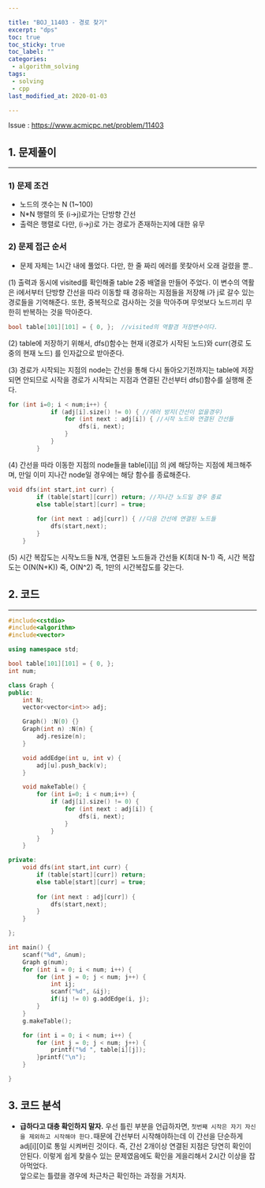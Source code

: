 ```yaml
---

title: "BOJ_11403 - 경로 찾기"  
excerpt: "dps"  
toc: true  
toc_sticky: true  
toc_label: ""  
categories:  
 - algorithm_solving  
tags:  
 - solving  
 - cpp  
last_modified_at: 2020-01-03

---
```


Issue : <https://www.acmicpc.net/problem/11403>

## 1. 문제풀이  

- - -

### 1) 문제 조건

- 노드의 갯수는 N (1~100)  
- N*N 행렬의 뜻 (i->j)로가는 단방향 간선  
- 출력은 행렬로 다만, (i->j)로 가는 경로가 존재하는지에 대한 유무  

### 2) 문제 접근 순서

- 문제 자체는 1시간 내에 풀었다. 다만, 한 줄 짜리 에러를 못찾아서 오래 걸렸을 뿐..  

(1) 출력과 동시에 visited를 확인해줄 table 2중 배열을 만들어 주었다. 이 변수의 역활은 i에서부터 단방향 간선을 따라 이동할 때 경유하는 지점들을 저장해 i가 j로 갈수 있는 경로들을 기억해준다. 또한, 중복적으로 검사하는 것을 막아주며 무엇보다 노드끼리 무한히 반복하는 것을 막아준다.

```cpp
bool table[101][101] = { 0, };  //visited의 역활겸 저장변수이다.
```

(2) table에 저장하기 위해서, dfs()함수는 현재 i(경로가 시작된 노드)와 curr(경로 도중의 현재 노드) 를 인자값으로 받아준다.  

(3) 경로가 시작되는 지점의 node는 간선을 통해 다시 돌아오기전까지는 table에 저장되면 안되므로 시작을 경로가 시작되는 지점과 연결된 간선부터 dfs()함수를 실행해 준다.  

```cpp
for (int i=0; i < num;i++) {
			if (adj[i].size() != 0) { //에러 방지(간선이 없을경우)
				for (int next : adj[i]) { //시작 노드와 연결된 간선들
					dfs(i, next);
				}
			}
		}
```

(4) 간선을 따라 이동한 지점의 node들을 table[i][j] 의 j에 해당하는 지점에 체크해주며, 만일 이미 지나간 node일 경우에는 해당 함수를 종료해준다.  

```cpp
void dfs(int start,int curr) {
		if (table[start][curr]) return; //지나간 노드일 경우 종료
		else table[start][curr] = true;
			
		for (int next : adj[curr]) { //다음 간선에 연결된 노드들
			dfs(start,next);
		}
	}
```

(5) 시간 복잡도는 시작노드들 N개, 연결된 노드들과 간선들 K(최대 N-1) 즉, 시간 복잡도는 O(N(N+K)) 죽, O(N^2) 즉, 1만의 시간복잡도를 갖는다.  

## 2. 코드

- - -

```cpp
#include<cstdio>
#include<algorithm>
#include<vector>

using namespace std;

bool table[101][101] = { 0, };
int num;

class Graph {
public:
	int N;
	vector<vector<int>> adj;

	Graph() :N(0) {}
	Graph(int n) :N(n) {
		adj.resize(n);
	}

	void addEdge(int u, int v) {
		adj[u].push_back(v);
	}

	void makeTable() {
		for (int i=0; i < num;i++) {
			if (adj[i].size() != 0) {
				for (int next : adj[i]) {
					dfs(i, next);
				}
			}
		}
	}

private:
	void dfs(int start,int curr) {
		if (table[start][curr]) return;
		else table[start][curr] = true;
			
		for (int next : adj[curr]) {
			dfs(start,next);
		}
	}

};

int main() {
	scanf("%d", &num);
	Graph g(num);
	for (int i = 0; i < num; i++) {
		for (int j = 0; j < num; j++) {
			int ij;
			scanf("%d", &ij);
			if(ij != 0)	g.addEdge(i, j);
		}
	}
	g.makeTable();

	for (int i = 0; i < num; i++) {
		for (int j = 0; j < num; j++) {
			printf("%d ", table[i][j]);
		}printf("\n");
	}

}
```  

## 3. 코드 분석  

- **급하다고 대충 확인하지 말자.**
우선 틀린 부분을 언급하자면, `첫번째 시작은 자기 자신을 제외하고 시작해야 한다.`때문에 간선부터 시작해야하는데 이 간선을 단순하게 adj[i][0]로 통일 시켜버린 것이다. 즉, 간선 2개이상 연결된 지점은 당연히 확인이 안된다.
이렇게 쉽게 찾을수 있는 문제였음에도 확인을 게을리해서 2시간 이상을 잡아먹었다.  
앞으로는 틀렸을 경우에 차근차근 확인하는 과정을 거치자.  
